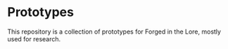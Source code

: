 # Prototypes

This repository is a collection of prototypes for Forged in the Lore, mostly used for research.
